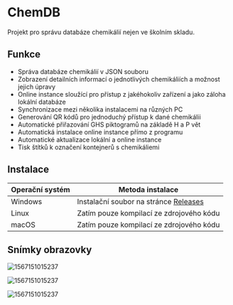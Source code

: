 ChemDB
==
Projekt pro správu databáze chemikálií nejen ve školním skladu.

Funkce
--
- Správa databáze chemikálií v JSON souboru
- Zobrazení detailních informací o jednotlivých chemikáliích a možnost jejich úpravy
- Online instance sloužící pro přístup z jakéhokoliv zařízení a jako záloha lokální databáze
- Synchronizace mezi několika instalacemi na různých PC
- Generování QR kódů pro jednoduchý přístup k dané chemikálii
- Automatické přiřazování GHS piktogramů na základě H a P vět
- Automatická instalace online instance přímo z programu
- Automatické aktualizace lokální a online instance
- Tisk štítků k označení kontejnerů s chemikáliemi

## Instalace

| Operační systém | Metoda instalace                                             |
| --------------- | ------------------------------------------------------------ |
| Windows         | Instalační soubor na stránce [Releases](https://github.com/Sawy7/chemdb/releases) |
| Linux           | Zatím pouze kompilací ze zdrojového kódu                     |
| macOS           | Zatím pouze kompilací ze zdrojového kódu                     |

## Snímky obrazovky

![1567151015237](https://i.imgur.com/EL1MQwp.png)

![1567151015237](https://i.imgur.com/Wbdzhlm.png)

![1567151015237](https://i.imgur.com/k6GFv2h.png)